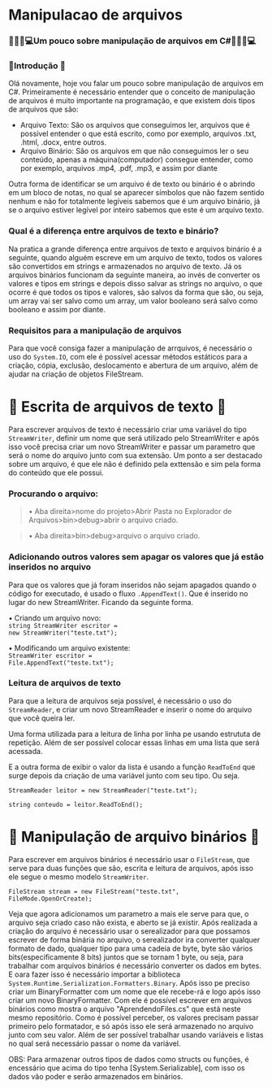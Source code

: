# Manipulacao de arquivos
### 👨🏽‍💻💻Um pouco sobre manipulação de arquivos em C#👨🏽‍💻💻

### 📂Introdução 📖
Olá novamente, hoje vou falar um pouco sobre manipulação de arquivos em C#. Primeiramente é necessário entender que o conceito de manipulação de arquivos é muito importante na programação, e que existem dois tipos de arquivos que são:

<ul>
  <li>Arquivo Texto: São os arquivos que conseguimos ler, arquivos que é possível entender o que está escrito, como por exemplo, arquivos .txt, .html, .docx, entre outros.</li>
  <li>Arquivo Binário: São os arquivos em que não conseguimos ler o seu conteúdo, apenas a máquina(computador) consegue entender, como por exemplo, arquivos .mp4, .pdf, .mp3, e assim por diante</li>
</ul>

Outra forma de identificar se um arquivo é de texto ou binário é o abrindo em um bloco de notas, no qual se aparecer símbolos que não fazem sentido nenhum e não for totalmente legíveis sabemos que é um arquivo binário, já se o arquivo estiver legível por inteiro sabemos que este é um arquivo texto.

### Qual é a diferença entre arquivos de texto e binário?

Na pratica a grande diferença entre arquivos de texto e arquivos binário é a seguinte, quando alguém escreve em um arquivo de texto, todos os valores são convertidos em strings e armazenados no arquivo de texto. Já os arquivos binários funcionam da seguinte maneira, ao invés de converter os valores e tipos em strings e depois disso salvar as strings no arquivo, o que ocorre é que todos os tipos e valores, são salvos da forma que são, ou seja, um array vai ser salvo como um array, um valor booleano será salvo como booleano e assim por diante.


### Requisitos para a manipulação de arquivos

Para que você consiga fazer a manipulação de arrquivos, é necessário o uso do `System.IO`, com ele é possível acessar métodos estáticos para a criação, cópia, exclusão, deslocamento e abertura de um arquivo, além de ajudar na criação de objetos FileStream.

# 📝 Escrita de arquivos de texto 📝
Para escrever arquivos de texto é necessário criar uma variável do tipo `StreamWriter`, definir um nome que será utilizado pelo StreamWriter e após isso você precisa criar um novo StreamWriter e passar um parametro que será o nome do arquivo junto com sua extensão. Um ponto a ser destacado sobre um arquivo, é que ele não é definido pela exttensão e sim pela forma do conteúdo que ele possui.

### Procurando o arquivo: 
>• Aba direita>nome do projeto>Abrir Pasta no Explorador de Arquivos>bin>debug>abrir o arquivo criado.

>• Aba direita>bin>debug>arquivo o arquivo criado.

### Adicionando outros valores sem apagar os valores que já estão inseridos no arquivo
Para que os valores que já foram inseridos não sejam apagados quando o código for executado, é usado o fluxo `.AppendText()`. Que é inserido no lugar do new StreamWriter. Ficando da seguinte forma.

• Criando um arquivo novo:<br>
<code>string StreamWriter escritor = new StreamWriter("teste.txt");</code>

• Modificando um arquivo existente:<br>
<code>StreamWriter escritor = File.AppendText("teste.txt");</code>

### Leitura de arquivos de texto

Para que a leitura de arquivos seja possível, é necessário o uso do `StreamReader`, e criar um novo StreamReader e inserir o nome do arquivo que você queira ler.

Uma forma utilizada para a leitura de linha por linha pe usando estrututa de repetição. Além de ser possível colocar essas linhas em uma lista que será acessada.

E a outra forma de exibir o valor da lista é usando a função `ReadToEnd` que surge depois da criação de uma variável junto com seu tipo. Ou seja.

<code>StreamReader leitor = new StreamReader("teste.txt");</code>

<code>string conteudo = leitor.ReadToEnd();</code>

# 📝 Manipulação de arquivo binários 📝
Para escrever em arquivos binários é necessário usar o `FileStream`, que serve para duas funções que são, escrita e leitura de arquivos, após isso ele segue o mesmo modelo `StreamWriter`.

<code>FileStream stream = new FileStream("teste.txt", FileMode.OpenOrCreate);</code>

Veja que agora adicionamos um parametro a mais ele serve para que, o arquivo seja criado caso não exista, e aberto se já existir. Após realizada a criação do arquivo é necessário usar o serealizador para que possamos escrever de forma binária no arquivo, o serealizador ira converter qualquer formato de dado, qualquer tipo para uma cadeia de byte, byte são vários bits(especificamente 8 bits) juntos que se tornam 1 byte, ou seja, para trabalhar com arquivos binários é necessário converter os dados em bytes. E oara fazer isso é necessário importar a biblioteca `System.Runtime.Serialization.Formatters.Binary`. Após isso pe preciso criar um BinaryFormatter com um nome que ele recebe-rá e logo após isso criar um novo BinaryFormatter. Com ele é possível escrever em arquivos binários como mostra o arquivo "AprendendoFiles.cs" que está neste mesmo repositório. Como é possível perceber, os valores precisam passar primeiro pelo formatador, e só após isso ele será armazenado no arquivo junto com seu valor. Além de ser possível trabalhar usando variáveis e listas no qual será necessário passar o nome da variável.

OBS: Para armazenar outros tipos de dados como structs ou funções, é encessário que acima do tipo tenha [System.Serializable], com isso os dados vão poder e serão armazenados em binários.
